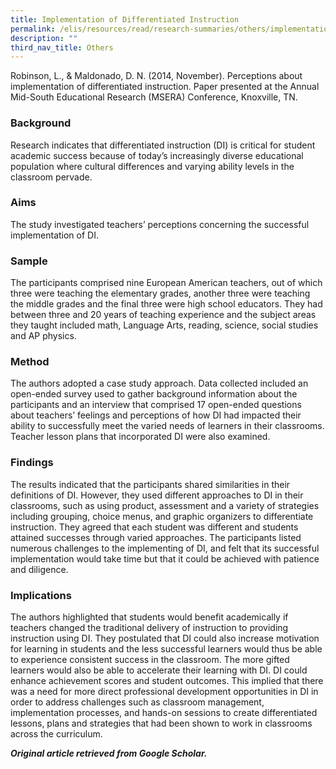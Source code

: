 ```yaml
---
title: Implementation of Differentiated Instruction
permalink: /elis/resources/read/research-summaries/others/implementation-of-differentiated-instruction/
description: ""
third_nav_title: Others
---
```

Robinson, L., & Maldonado, D. N. (2014, November). Perceptions about implementation of differentiated instruction. Paper presented at the Annual Mid-South Educational Research (MSERA) Conference, Knoxville, TN.

### Background

Research indicates that differentiated instruction (DI) is critical for student academic success because of today’s increasingly diverse educational population where cultural differences and varying ability levels in the classroom pervade.

### Aims

The study investigated teachers’ perceptions concerning the successful implementation of DI.

### Sample

The participants comprised nine European American teachers, out of which three were teaching the elementary grades, another three were teaching the middle grades and the final three were high school educators. They had between three and 20 years of teaching experience and the subject areas they taught included math, Language Arts, reading, science, social studies and AP physics.

### Method

The authors adopted a case study approach. Data collected included an open-ended survey used to gather background information about the participants and an interview that comprised 17 open-ended questions about teachers’ feelings and perceptions of how DI had impacted their ability to successfully meet the varied needs of learners in their classrooms. Teacher lesson plans that incorporated DI were also examined.

### Findings

The results indicated that the participants shared similarities in their definitions of DI. However, they used different approaches to DI in their classrooms, such as using product, assessment and a variety of strategies including grouping, choice menus, and graphic organizers to differentiate instruction. They agreed that each student was different and students attained successes through varied approaches. The participants listed numerous challenges to the implementing of DI, and felt that its successful implementation would take time but that it could be achieved with patience and diligence.

### Implications

The authors highlighted that students would benefit academically if teachers changed the traditional delivery of instruction to providing instruction using DI. They postulated that DI could also increase motivation for learning in students and the less successful learners would thus be able to experience consistent success in the classroom. The more gifted learners would also be able to accelerate their learning with DI. DI could enhance achievement scores and student outcomes. This implied that there was a need for more direct professional development opportunities in DI in order to address challenges such as classroom management, implementation processes, and hands-on sessions to create differentiated lessons, plans and strategies that had been shown to work in classrooms across the curriculum.

_**Original article retrieved from Google Scholar.**_  

